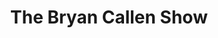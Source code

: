 ---
title:         "The Bryan Callen Show"
description:   "The Bryan Callen Show is a one-on-one, one-hour interview, featuring an array of different personalities, from celebrities to authors, producers, film makers, directors and other accomplished individuals. We discuss a variety of topics, focusing on perspective and experience."
url-thumbnail: "http://static.libsyn.com/p/assets/2/f/7/8/2f78fe119d0dd2cc/bcs-1400.jpg"
url-rss:       "http://feeds.feedburner.com/TheBryanCallenShow"
url-web:       "http://bryancallen.com/"
url-itunes:    "https://itunes.apple.com/us/podcast/the-bryan-callen-show/id552184090?mt=2&uo=4"
tags:         [comedy, history, interview, society and culture]
---